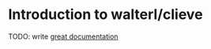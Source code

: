 # Introduction to walterl/clieve

TODO: write [great documentation](http://jacobian.org/writing/what-to-write/)
